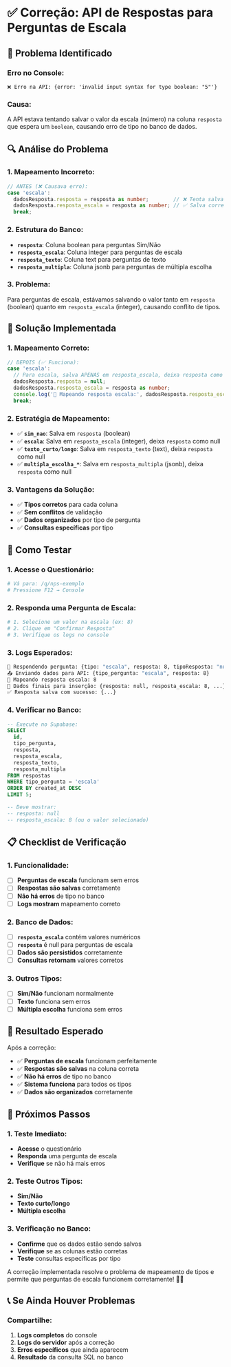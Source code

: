 # ✅ **Correção: API de Respostas para Perguntas de Escala**

## 🚨 **Problema Identificado**

### **Erro no Console:**
```
❌ Erro na API: {error: 'invalid input syntax for type boolean: "5"'}
```

### **Causa:**
A API estava tentando salvar o valor da escala (número) na coluna `resposta` que espera um `boolean`, causando erro de tipo no banco de dados.

## 🔍 **Análise do Problema**

### **1. Mapeamento Incorreto:**
```typescript
// ANTES (❌ Causava erro):
case 'escala':
  dadosResposta.resposta = resposta as number;        // ❌ Tenta salvar número em coluna boolean
  dadosResposta.resposta_escala = resposta as number; // ✅ Salva corretamente
  break;
```

### **2. Estrutura do Banco:**
- **`resposta`**: Coluna boolean para perguntas Sim/Não
- **`resposta_escala`**: Coluna integer para perguntas de escala
- **`resposta_texto`**: Coluna text para perguntas de texto
- **`resposta_multipla`**: Coluna jsonb para perguntas de múltipla escolha

### **3. Problema:**
Para perguntas de escala, estávamos salvando o valor tanto em `resposta` (boolean) quanto em `resposta_escala` (integer), causando conflito de tipos.

## 🔧 **Solução Implementada**

### **1. Mapeamento Correto:**
```typescript
// DEPOIS (✅ Funciona):
case 'escala':
  // Para escala, salva APENAS em resposta_escala, deixa resposta como null
  dadosResposta.resposta = null;
  dadosResposta.resposta_escala = resposta as number;
  console.log('📝 Mapeando resposta escala:', dadosResposta.resposta_escala);
  break;
```

### **2. Estratégia de Mapeamento:**
- ✅ **`sim_nao`**: Salva em `resposta` (boolean)
- ✅ **`escala`**: Salva em `resposta_escala` (integer), deixa `resposta` como null
- ✅ **`texto_curto/longo`**: Salva em `resposta_texto` (text), deixa `resposta` como null
- ✅ **`multipla_escolha_*`**: Salva em `resposta_multipla` (jsonb), deixa `resposta` como null

### **3. Vantagens da Solução:**
- ✅ **Tipos corretos** para cada coluna
- ✅ **Sem conflitos** de validação
- ✅ **Dados organizados** por tipo de pergunta
- ✅ **Consultas específicas** por tipo

## 🧪 **Como Testar**

### **1. Acesse o Questionário:**
```bash
# Vá para: /q/nps-exemplo
# Pressione F12 → Console
```

### **2. Responda uma Pergunta de Escala:**
```bash
# 1. Selecione um valor na escala (ex: 8)
# 2. Clique em "Confirmar Resposta"
# 3. Verifique os logs no console
```

### **3. Logs Esperados:**
```bash
🎯 Respondendo pergunta: {tipo: "escala", resposta: 8, tipoResposta: "number"}
📤 Enviando dados para API: {tipo_pergunta: "escala", resposta: 8}
📝 Mapeando resposta escala: 8
🚀 Dados finais para inserção: {resposta: null, resposta_escala: 8, ...}
✅ Resposta salva com sucesso: {...}
```

### **4. Verificar no Banco:**
```sql
-- Execute no Supabase:
SELECT 
  id,
  tipo_pergunta,
  resposta,
  resposta_escala,
  resposta_texto,
  resposta_multipla
FROM respostas 
WHERE tipo_pergunta = 'escala'
ORDER BY created_at DESC
LIMIT 5;

-- Deve mostrar:
-- resposta: null
-- resposta_escala: 8 (ou o valor selecionado)
```

## 📋 **Checklist de Verificação**

### **1. Funcionalidade:**
- [ ] **Perguntas de escala** funcionam sem erros
- [ ] **Respostas são salvas** corretamente
- [ ] **Não há erros** de tipo no banco
- [ ] **Logs mostram** mapeamento correto

### **2. Banco de Dados:**
- [ ] **`resposta_escala`** contém valores numéricos
- [ ] **`resposta`** é null para perguntas de escala
- [ ] **Dados são persistidos** corretamente
- [ ] **Consultas retornam** valores corretos

### **3. Outros Tipos:**
- [ ] **Sim/Não** funcionam normalmente
- [ ] **Texto** funciona sem erros
- [ ] **Múltipla escolha** funciona sem erros

## 🎯 **Resultado Esperado**

Após a correção:
- ✅ **Perguntas de escala** funcionam perfeitamente
- ✅ **Respostas são salvas** na coluna correta
- ✅ **Não há erros** de tipo no banco
- ✅ **Sistema funciona** para todos os tipos
- ✅ **Dados são organizados** corretamente

## 🔮 **Próximos Passos**

### **1. Teste Imediato:**
- **Acesse** o questionário
- **Responda** uma pergunta de escala
- **Verifique** se não há mais erros

### **2. Teste Outros Tipos:**
- **Sim/Não**
- **Texto curto/longo**
- **Múltipla escolha**

### **3. Verificação no Banco:**
- **Confirme** que os dados estão sendo salvos
- **Verifique** se as colunas estão corretas
- **Teste** consultas específicas por tipo

A correção implementada resolve o problema de mapeamento de tipos e permite que perguntas de escala funcionem corretamente! 🚀✨

## 📞 **Se Ainda Houver Problemas**

### **Compartilhe:**
1. **Logs completos** do console
2. **Logs do servidor** após a correção
3. **Erros específicos** que ainda aparecem
4. **Resultado** da consulta SQL no banco

